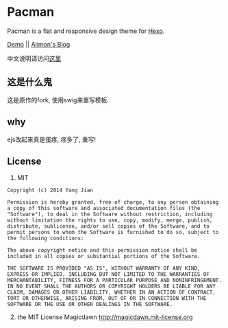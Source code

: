 # Pacman

Pacman is a flat and responsive design theme for [Hexo](http://hexo.io).

[Demo](http://A-limon.github.io/pacman) || [Alimon's Blog](http://yangjian.me)

中文说明请访问[这里](http://A-limon.github.io/pacman/hello/introducing-pacman-theme/)

## 这是什么鬼
这是原作的fork, 使用swig来重写模板.

## why
ejs改起来真是蛋疼, 疼多了, 重写!

## License

1. MIT
```
Copyright (c) 2014 Yang Jian

Permission is hereby granted, free of charge, to any person obtaining a copy of this software and associated documentation files (the "Software"), to deal in the Software without restriction, including without limitation the rights to use, copy, modify, merge, publish, distribute, sublicense, and/or sell copies of the Software, and to permit persons to whom the Software is furnished to do so, subject to the following conditions:

The above copyright notice and this permission notice shall be included in all copies or substantial portions of the Software.

THE SOFTWARE IS PROVIDED "AS IS", WITHOUT WARRANTY OF ANY KIND, EXPRESS OR IMPLIED, INCLUDING BUT NOT LIMITED TO THE WARRANTIES OF MERCHANTABILITY, FITNESS FOR A PARTICULAR PURPOSE AND NONINFRINGEMENT. IN NO EVENT SHALL THE AUTHORS OR COPYRIGHT HOLDERS BE LIABLE FOR ANY CLAIM, DAMAGES OR OTHER LIABILITY, WHETHER IN AN ACTION OF CONTRACT, TORT OR OTHERWISE, ARISING FROM, OUT OF OR IN CONNECTION WITH THE SOFTWARE OR THE USE OR OTHER DEALINGS IN THE SOFTWARE.
```

2. the MIT License
Magicdawn http://magicdawn.mit-license.org